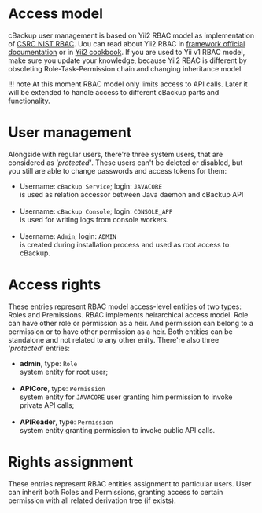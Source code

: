 # Access model

cBackup user management is based on Yii2 RBAC model as implementation of [CSRC NIST RBAC](https://csrc.nist.gov/projects/role-based-access-control). Uou can read about Yii2 RBAC in [framework official documentation](http://www.yiiframework.com/doc-2.0/guide-security-authorization.html#rbac) or in [Yii2 cookbook](https://yii2-cookbook.readthedocs.io/security-rbac/#rbac). If you are used to Yii v1 RBAC model, make sure you update your knowledge, because Yii2 RBAC is different by obsoleting Role-Task-Permission chain and changing inheritance model.

!!! note
    At this moment RBAC model only limits access to API calls. Later it will be extended to handle access to different cBackup parts and functionality.

# User management

Alongside with regular users, there're three system users, that are considered as *'protected'*. These users can't be deleted or disabled, but you still are able to change passwords and access tokens for them:

* Username: `cBackup Service`; login: `JAVACORE`<br>
    is used as relation accessor between Java daemon and cBackup API<br><br>  
* Username: `cBackup Console`; login: `CONSOLE_APP`<br>
    is used for writing logs from console workers.<br><br>
* Username: `Admin`; login: `ADMIN`<br>
    is created during installation process and used as root access to cBackup. 

# Access rights

These entries represent RBAC model access-level entities of two types: Roles and Premissions. RBAC implements heirarchical access model. Role can have other role or permission as a heir. And permission can belong to a permission or to have other permission as a heir. Both entities can be standalone and not related to any other enity. There're also three *'protected'* entries:

* **admin**, type: `Role`<br>
    system entity for root user;<br><br>
* **APICore**, type: `Permission`<br>
    system entity for `JAVACORE` user granting him permission to invoke private API calls;<br><br> 
* **APIReader**, type: `Permission`<br>
    system entity granting permission to invoke public API calls.

# Rights assignment

These entries represent RBAC entities assignment to particular users. User can inherit both Roles and Permissions, granting access to certain permission with all related derivation tree (if exists).
